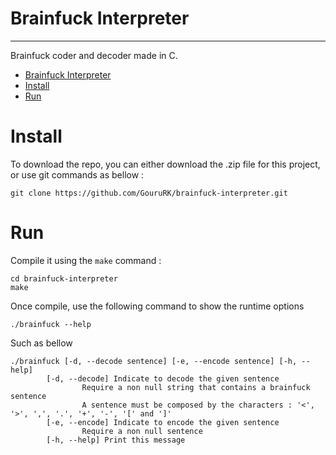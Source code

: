 # Brainfuck Interpreter
___

Brainfuck coder and decoder made in C.

- [Brainfuck Interpreter](#brainfuck-interpreter)
- [Install](#install)
- [Run](#run)

# Install

To download the repo, you can either download the .zip file for this project, or use git commands as bellow :
```shell
git clone https://github.com/GouruRK/brainfuck-interpreter.git
```

# Run

Compile it using the `make` command :
```shell
cd brainfuck-interpreter
make
```

Once compile, use the following command to show the runtime options
```shell
./brainfuck --help
```
Such as bellow
```
./brainfuck [-d, --decode sentence] [-e, --encode sentence] [-h, --help]
        [-d, --decode] Indicate to decode the given sentence
                Require a non null string that contains a brainfuck sentence
                A sentence must be composed by the characters : '<', '>', ',', '.', '+', '-', '[' and ']'
        [-e, --encode] Indicate to encode the given sentence
                Require a non null sentence
        [-h, --help] Print this message
```

